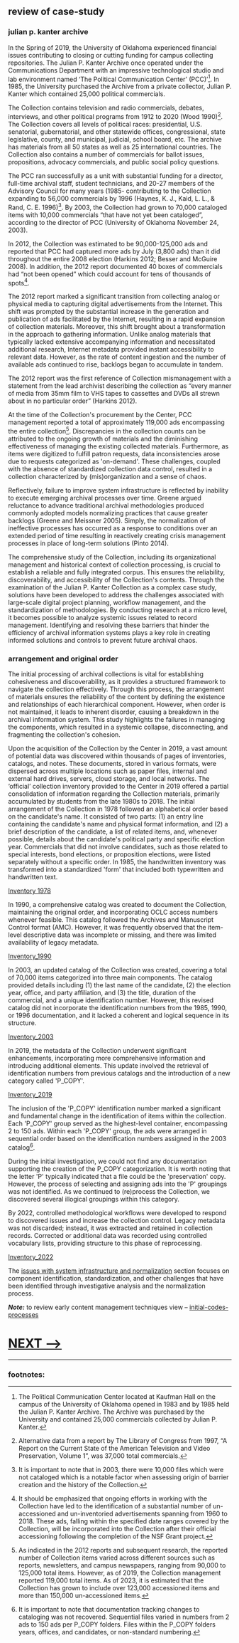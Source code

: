 ## review of case-study

### julian p. kanter archive

In the Spring of 2019, the University of Oklahoma experienced financial issues contributing to closing or cutting funding for campus collecting repositories. The Julian P. Kanter Archive once operated under the Communications Department with an impressive technological studio and lab environment named ‘The Political Communication Center’ (PCC)’[^1]. In 1985, the University purchased the Archive from a private collector, Julian P. Kanter which contained 25,000 political commercials. 

The Collection contains television and radio commercials, debates, interviews, and other political programs from 1912 to 2020 (Wood 1990)[^2]. The Collection covers all levels of political races: presidential, U.S. senatorial, gubernatorial, and other statewide offices, congressional, state legislative, county, and municipal, judicial, school board, etc. The archive has materials from all 50 states as well as 25 international countries. The Collection also contains a number of commercials for ballot issues, propositions, advocacy commercials, and public social policy questions.  

The PCC ran successfully as a unit with substantial funding for a director, full-time archival staff, student technicians, and 20-27 members of the Advisory Council for many years (1985- contributing to the Collection expanding to 56,000 commercials by 1996 (Haynes, K. J., Kaid, L. L., & Rand, C. E. 1996)[^3]. By 2003, the Collection had grown to 70,000 cataloged items with 10,000 commercials “that have not yet been cataloged”, according to the director of PCC  (University of Oklahoma November 24, 2003). 

In 2012, the Collection was estimated to be 90,000-125,000 ads and reported that PCC had captured more ads by July (3,800 ads) than it did throughout the entire 2008 election (Harkins 2012; Besser and McGuire 2008). In addition, the 2012 report documented 40 boxes of commercials had “not been opened” which could account for tens of thousands of spots[^4]. 

The 2012 report marked a significant transition from collecting analog or physical media to capturing digital advertisements from the Internet. This shift was prompted by the substantial increase in the generation and publication of ads facilitated by the Internet, resulting in a rapid expansion of collection materials. Moreover, this shift brought about a transformation in the approach to gathering information.
Unlike analog materials that typically lacked extensive accompanying information and necessitated additional research, Internet metadata provided instant accessibility to relevant data. However, as the rate of content ingestion and the number of available ads continued to rise, backlogs began to accumulate in tandem.

The 2012 report was the first reference of Collection mismanagement with a statement from the lead archivist  describing the collection as “every manner of media from 35mm film to VHS tapes to cassettes and DVDs all strewn about in no particular order” (Harkins 2012). 

At the time of the Collection's procurement by the Center, PCC management reported a total of approximately 119,000 ads encompassing the entire collection[^5]. Discrepancies in the collection counts can be attributed to the ongoing growth of materials and the diminishing effectiveness of managing the existing collected materials. Furthermore, as items were digitized to fulfill patron requests, data inconsistencies arose due to requests categorized as 'on-demand'. These challenges, coupled with the absence of standardized collection data control, resulted in a collection characterized by (mis)organization and a sense of chaos.

Reflectively, failure to improve system infrastructure is reflected by inability to execute emerging archival processes over time. Greene argued reluctance to advance traditional archival methodologies produced commonly adopted models normalizing practices that cause greater backlogs (Greene and Meissner 2005). Simply, the normalization of ineffective processes has occurred as a response to conditions over an extended period of time resulting in reactively creating crisis management processes in place of long-term solutions (Pinto 2014). 

The comprehensive study of the Collection, including its organizational management and historical context of collection processing, is crucial to establish a reliable and fully integrated corpus. This ensures the reliability, discoverability, and accessibility of the Collection's contents. Through the examination of the Julian P. Kanter Collection as a complex case study, solutions have been developed to address the challenges associated with large-scale digital project planning, workflow management, and the standardization of methodologies. By conducting research at a micro level, it becomes possible to analyze systemic issues related to record management. Identifying and resolving these barriers that hinder the efficiency of archival information systems plays a key role in creating informed solutions and controls to prevent future archival chaos.

### arrangement and original order

The initial processing of archival collections is vital for establishing cohesiveness and discoverability, as it provides a structured framework to navigate the collection effectively. Through this process, the arrangement of materials ensures the reliability of the content by defining the existence and relationships of each hierarchical component. However, when order is not maintained, it leads to inherent disorder, causing a breakdown in the archival information system. This study highlights the failures in managing the components, which resulted in a systemic collapse, disconnecting, and fragmenting the collection's cohesion.

Upon the acquisition of the Collection by the Center in 2019, a vast amount of potential data was discovered within thousands of pages of inventories, catalogs, and notes. These documents, stored in various formats, were dispersed across multiple locations such as paper files, internal and external hard drives, servers, cloud storage, and local networks. The ‘official’ collection inventory provided to the Center in 2019 offered a partial consolidation of information regarding the Collection materials, primarily accumulated by students from the late 1980s to 2018. 
The initial arrangement of the Collection in 1978 followed an alphabetical order based on the candidate's name. It consisted of two parts: (1) an entry line containing the candidate's name and physical format information, and (2) a brief description of the candidate, a list of related items, and, whenever possible, details about the candidate's political party and specific election year.
Commercials that did not involve candidates, such as those related to special interests, bond elections, or proposition elections, were listed separately without a specific order. In 1985, the handwritten inventory was transformed into a standardized 'form' that included both typewritten and handwritten text.

[Inventory 1978](https://github.com/prys0000/political-commercial-collection-archives/blob/main/images/Inventory1978.jpg)

In 1990, a comprehensive catalog was created to document the Collection, maintaining the original order, and incorporating OCLC access numbers whenever feasible. This catalog followed the Archives and Manuscript Control format (AMC). However, it was frequently observed that the item-level descriptive data was incomplete or missing, and there was limited availability of legacy metadata. 

[Inventory_1990](https://github.com/prys0000/political-commercial-collection-archives/blob/main/images/Inventory1990.jpg)

In 2003, an updated catalog of the Collection was created, covering a total of 70,000 items categorized into three main components. The catalog provided details including (1) the last name of the candidate, (2) the election year, office, and party affiliation, and (3) the title, duration of the commercial, and a unique identification number. However, this revised catalog did not incorporate the identification numbers from the 1985, 1990, or 1996 documentation, and it lacked a coherent and logical sequence in its structure. 

[Inventory_2003](https://github.com/prys0000/political-commercial-collection-archives/blob/main/images/Inventory2003.jpg)


In 2019, the metadata of the Collection underwent significant enhancements, incorporating more comprehensive information and introducing additional elements. This update involved the retrieval of identification numbers from previous catalogs and the introduction of a new category called 'P_COPY'. 

[Inventory_2019](https://github.com/prys0000/political-commercial-collection-archives/blob/main/images/Inventory2019.jpg)

The inclusion of the 'P_COPY' identification number marked a significant and fundamental change in the identification of items within the collection. Each 'P_COPY' group served as the highest-level container, encompassing 2 to 150 ads. Within each 'P_COPY' group, the ads were arranged in sequential order based on the identification numbers assigned in the 2003 catalog[^6].

During the initial investigation, we could not find any documentation supporting the creation of the P_COPY categorization. It is worth noting that the letter 'P' typically indicated that a file could be the 'preservation' copy. However, the process of selecting and assigning ads into the 'P' groupings was not identified. As we continued to (re)process the Collection, we discovered several illogical groupings within this category.

By 2022, controlled methodological workflows were developed to respond to discovered issues and increase the collection control. Legacy metadata was not discarded; instead, it was extracted and retained in collection records. Corrected or additional data was recorded using controlled vocabulary lists, providing structure to this phase of reprocessing.

[Inventory_2022](https://github.com/prys0000/political-commercial-collection-archives/blob/main/images/2022%20Inventory.jpg)

The [issues with system infrastructure and normalization](https://github.com/prys0000/political-commercial-collection-archives/blob/main/documentation/issues%20with%20system%20infrastructure%20and%20normalization.md) section focuses on component identification, standardization, and other challenges that have been identified through investigative analysis and the normalization process.

**_Note:_**  to review early content management techniques view – [initial-codes-processes]( https://github.com/prys0000/political-commercial-collection-archives/tree/main/initial-codes-processes)


# [NEXT -->](https://github.com/prys0000/political-commercial-collection-archives/blob/main/documentation/collection-growth-initial-analysis.md)
____________

### footnotes:

[^1]: The Political Communication Center located at Kaufman Hall on the campus of the University of Oklahoma opened in 1983 and by 1985 held the Julian P. Kanter Archive. The Archive was purchased by the University and contained 25,000 commercials collected by Julian P. Kanter.
[^2]: Alternative data from a report by The Library of Congress from 1997, “A Report on the Current State of the American Television and Video Preservation, Volume 1”, was 37,000 total commercials.  
[^3]: It is important to note that in 2003, there were 10,000 files which were not cataloged which is a notable factor when assessing origin of barrier creation and the history of the Collection. 
[^4]: It should be emphasized that ongoing efforts in working with the Collection have led to the identification of a substantial number of un-accessioned and un-inventoried advertisements spanning from 1960 to 2018. These ads, falling within the specified date ranges covered by the Collection, will be incorporated into the Collection after their official accessioning following the completion of the NSF Grant project.
[^5]: As indicated in the 2012 reports and subsequent research, the reported number of Collection items varied across different sources such as reports, newsletters, and campus newspapers, ranging from 90,000 to 125,000 total items. However, as of 2019, the Collection management reported 119,000 total items. As of 2023, it is estimated that the Collection has grown to include over 123,000 accessioned items and more than 150,000 un-accessioned items.
[^6]: It is important to note that documentation tracking changes to cataloging was not recovered. Sequential files varied in numbers from 2 ads to 150 ads per P_COPY folders. Files within the P_COPY folders years, offices, and candidates, or non-standard numbering.



